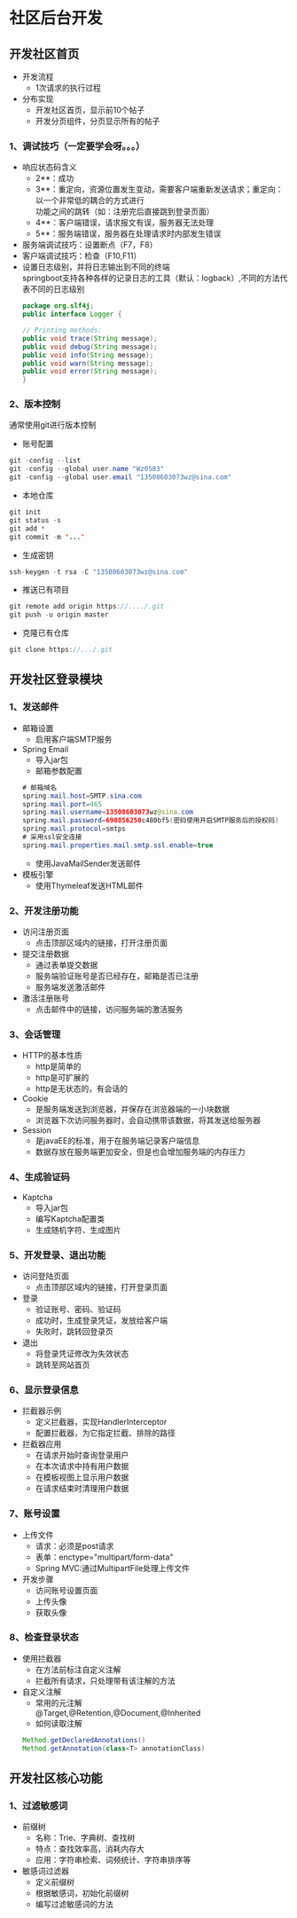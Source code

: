 # 社区后台开发
## 开发社区首页
* 开发流程
  * 1次请求的执行过程
* 分布实现
  * 开发社区首页，显示前10个帖子
  * 开发分页组件，分页显示所有的帖子
### 1、调试技巧（一定要学会呀。。。）
* 响应状态码含义
  * 2**：成功
  * 3**：重定向，资源位置发生变动，需要客户端重新发送请求；重定向：以一个非常低的耦合的方式进行<br>
         功能之间的跳转（如：注册完后直接跳到登录页面）
  * 4**：客户端错误，请求报文有误，服务器无法处理
  * 5**：服务端错误，服务器在处理请求时内部发生错误
* 服务端调试技巧：设置断点（F7，F8）
* 客户端调试技巧：检查（F10,F11）
* 设置日志级别，并将日志输出到不同的终端<br>
  springboot支持各种各样的记录日志的工具（默认：logback）,不同的方法代表不同的日志级别<br>
  ```java
  package org.slf4j; 
  public interface Logger {

  // Printing methods: 
  public void trace(String message);
  public void debug(String message);
  public void info(String message); 
  public void warn(String message); 
  public void error(String message); 
  }
  ```
### 2、版本控制
通常使用git进行版本控制<br>
* 账号配置<br>
```java
git -config --list
git -config --global user.name "Wz0503"
git -config --global user.email "13508603073wz@sina.com"
```
* 本地仓库
```java
git init
git status -s
git add *
git commit -m '...'
```
* 生成密钥
```java
ssh-keygen -t rsa -C "13508603073wz@sina.com"
```
* 推送已有项目
```java
git remote add origin https://..../.git
git push -u origin master
```
* 克隆已有仓库
```java
git clone https://.../.git
```
## 开发社区登录模块
### 1、发送邮件
* 邮箱设置
  * 启用客户端SMTP服务
* Spring Email
  * 导入jar包
  * 邮箱参数配置
  ```java
  # 邮箱域名
  spring.mail.host=SMTP.sina.com
  spring.mail.port=465
  spring.mail.username=13508603073wz@sina.com
  spring.mail.password=690856250c480bf5(密码使用开启SMTP服务后的授权码)
  spring.mail.protocol=smtps
  # 采用ssl安全连接
  spring.mail.properties.mail.smtp.ssl.enable=true
  ```
  * 使用JavaMailSender发送邮件
* 模板引擎
  * 使用Thymeleaf发送HTML邮件
### 2、开发注册功能
* 访问注册页面
  * 点击顶部区域内的链接，打开注册页面
* 提交注册数据
  * 通过表单提交数据
  * 服务端验证账号是否已经存在，邮箱是否已注册
  * 服务端发送激活邮件
* 激活注册账号
  * 点击邮件中的链接，访问服务端的激活服务
### 3、会话管理
* HTTP的基本性质
  * http是简单的
  * http是可扩展的
  * http是无状态的，有会话的
* Cookie
  * 是服务端发送到浏览器，并保存在浏览器端的一小块数据
  * 浏览器下次访问服务器时，会自动携带该数据，将其发送给服务器
* Session
  * 是javaEE的标准，用于在服务端记录客户端信息
  * 数据存放在服务端更加安全，但是也会增加服务端的内存压力
### 4、生成验证码
* Kaptcha
  * 导入jar包
  * 编写Kaptcha配置类
  * 生成随机字符、生成图片
### 5、开发登录、退出功能
* 访问登陆页面
  * 点击顶部区域内的链接，打开登录页面
* 登录
  * 验证账号、密码、验证码
  * 成功时，生成登录凭证，发放给客户端
  * 失败时，跳转回登录页
* 退出
  * 将登录凭证修改为失效状态
  * 跳转至网站首页
### 6、显示登录信息
* 拦截器示例
  * 定义拦截器，实现HandlerInterceptor
  * 配置拦截器，为它指定拦截、排除的路径
* 拦截器应用
  * 在请求开始时查询登录用户
  * 在本次请求中持有用户数据
  * 在模板视图上显示用户数据
  * 在请求结束时清理用户数据
### 7、账号设置
* 上传文件
  * 请求：必须是post请求
  * 表单：enctype="multipart/form-data"
  * Spring MVC:通过MultipartFile处理上传文件
* 开发步骤
  * 访问账号设置页面
  * 上传头像
  * 获取头像
### 8、检查登录状态
* 使用拦截器
  * 在方法前标注自定义注解
  * 拦截所有请求，只处理带有该注解的方法
* 自定义注解
  * 常用的元注解<br>
  @Target,@Retention,@Document,@Inherited
  * 如何读取注解
  ```java
  Method.getDeclaredAnnotations()
  Method.getAnnotation(class<T> annotationClass)
  ```
## 开发社区核心功能
### 1、过滤敏感词
* 前缀树
  * 名称：Trie、字典树、查找树
  * 特点：查找效率高，消耗内存大
  * 应用：字符串检索、词频统计、字符串排序等
* 敏感词过滤器
  * 定义前缀树
  * 根据敏感词，初始化前缀树
  * 编写过滤敏感词的方法
  
